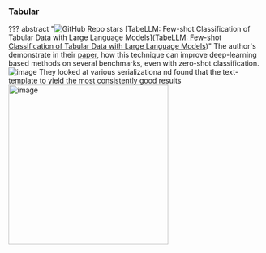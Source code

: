 ### Tabular

??? abstract "![GitHub Repo stars](https://badgen.net/github/stars/clinicalml/TabLLM) [TabeLLM: Few-shot Classification of Tabular Data with Large Language Models]([TabeLLM: Few-shot Classification of Tabular Data with Large Language Models](https://github.com/clinicalml/TabLLM))"
    The author's demonstrate in their [paper](https://arxiv.org/pdf/2210.10723.pdf), how this technique can improve deep-learning based methods on several benchmarks, even with zero-shot classification.
    ![image](https://github.com/ianderrington/genai/assets/76016868/9285b620-31eb-453d-a83f-7772115662f5)
    They looked at various serializationa nd found that the text-template to yield the most consistently good results <img width="315" alt="image" src="https://github.com/ianderrington/genai/assets/76016868/0d43714c-8a99-40a8-9c89-4eb35dcf6de9">
